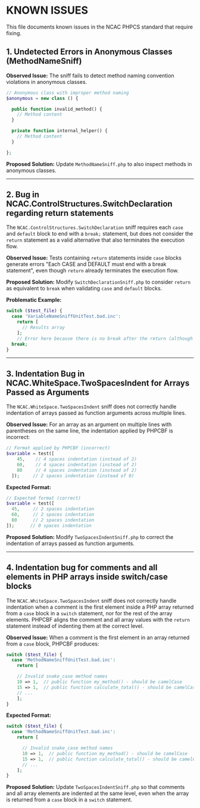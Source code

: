 # KNOWN ISSUES

This file documents known issues in the NCAC PHPCS standard that require fixing.

## 1. Undetected Errors in Anonymous Classes (MethodNameSniff)

**Observed Issue:** The sniff fails to detect method naming convention violations in anonymous classes.

```php
// Anonymous class with improper method naming
$anonymous = new class () {

  public function invalid_method() {
    // Method content
  }

  private function internal_helper() {
    // Method content
  }

};
```

**Proposed Solution:** Update `MethodNameSniff.php` to also inspect methods in anonymous classes.

---

## 2. Bug in NCAC.ControlStructures.SwitchDeclaration regarding return statements

The `NCAC.ControlStructures.SwitchDeclaration` sniff requires each `case` and `default` block to end with a `break;` statement, but does not consider the `return` statement as a valid alternative that also terminates the execution flow.

**Observed Issue:** Tests containing `return` statements inside `case` blocks generate errors "Each CASE and DEFAULT must end with a break statement", even though `return` already terminates the execution flow.

**Proposed Solution:** Modify `SwitchDeclarationSniff.php` to consider `return` as equivalent to `break` when validating `case` and `default` blocks.

**Problematic Example:**

```php
switch ($test_file) {
  case 'VariableNameSniffUnitTest.bad.inc':
    return [
      // Results array
    ];
    // Error here because there is no break after the return (although the return makes the break unnecessary)
  break;
}
```

---

## 3. Indentation Bug in NCAC.WhiteSpace.TwoSpacesIndent for Arrays Passed as Arguments

The `NCAC.WhiteSpace.TwoSpacesIndent` sniff does not correctly handle indentation of arrays passed as function arguments across multiple lines.

**Observed Issue:** For an array as an argument on multiple lines with parentheses on the same line, the indentation applied by PHPCBF is incorrect:

```php
// Format applied by PHPCBF (incorrect)
$variable = test([
    45,    // 4 spaces indentation (instead of 2)
    60,    // 4 spaces indentation (instead of 2)
    80     // 4 spaces indentation (instead of 2)
  ]);     // 2 spaces indentation (instead of 0)
```

**Expected Format:**

```php
// Expected format (correct)
$variable = test([
  45,     // 2 spaces indentation
  60,     // 2 spaces indentation
  80      // 2 spaces indentation
]);      // 0 spaces indentation
```

**Proposed Solution:** Modify `TwoSpacesIndentSniff.php` to correct the indentation of arrays passed as function arguments.

---

## 4. Indentation bug for comments and all elements in PHP arrays inside switch/case blocks

The `NCAC.WhiteSpace.TwoSpacesIndent` sniff does not correctly handle indentation when a comment is the first element inside a PHP array returned from a `case` block in a `switch` statement, nor for the rest of the array elements. PHPCBF aligns the comment and all array values with the `return` statement instead of indenting them at the correct level.

**Observed Issue:**
When a comment is the first element in an array returned from a `case` block, PHPCBF produces:

```php
switch ($test_file) {
  case 'MethodNameSniffUnitTest.bad.inc':
    return [

    // Invalid snake_case method names
    10 => 1,  // public function my_method() - should be camelCase
    15 => 1,  // public function calculate_total() - should be camelCase
    // ...
    ];
}
```

**Expected Format:**

```php
switch ($test_file) {
  case 'MethodNameSniffUnitTest.bad.inc':
    return [

      // Invalid snake_case method names
      10 => 1,  // public function my_method() - should be camelCase
      15 => 1,  // public function calculate_total() - should be camelCase
      // ...
    ];
}
```

**Proposed Solution:** Update `TwoSpacesIndentSniff.php` so that comments and all array elements are indented at the same level, even when the array is returned from a `case` block in a `switch` statement.
